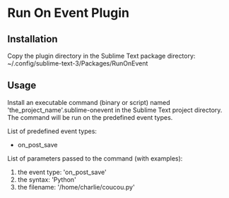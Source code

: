 # Run On Event Plugin

## Installation

Copy the plugin directory in the Sublime Text package directory:
~/.config/sublime-text-3/Packages/RunOnEvent

## Usage

Install an executable command (binary or script) named 'the_project_name'.sublime-onevent in the Sublime Text project directory.  
The command will be run on the predefined event types.

List of predefined event types:

- on_post_save

List of parameters passed to the command (with examples):

1. the event type: 'on_post_save'
2. the syntax: 'Python'
3. the filename: '/home/charlie/coucou.py'
